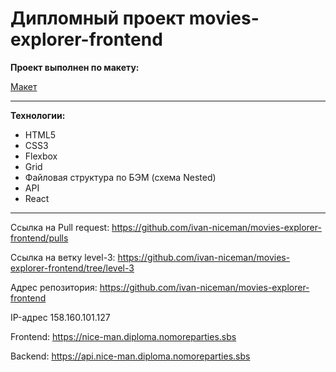 # Дипломный проект movies-explorer-frontend

**Проект выполнен по макету:**

[Макет](https://www.figma.com/file/ouvxoGP7deyPYQCeHMTA7d/Diploma---Ivan-Snitko?node-id=891%3A3857&mode=dev)

---

**Технологии:**

- HTML5
- CSS3
- Flexbox
- Grid
- Файловая структура по БЭМ (схема Nested)
- API
- React

---

Ссылка на Pull request: https://github.com/ivan-niceman/movies-explorer-frontend/pulls

Ссылка на ветку level-3: https://github.com/ivan-niceman/movies-explorer-frontend/tree/level-3

Адрес репозитория: https://github.com/ivan-niceman/movies-explorer-frontend


IP-адрес 158.160.101.127

Frontend: https://nice-man.diploma.nomoreparties.sbs

Backend: https://api.nice-man.diploma.nomoreparties.sbs